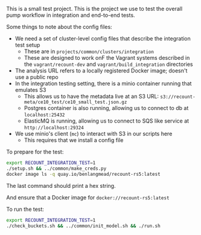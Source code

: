 This is a small test project.  This is the project we use to test the overall pump workflow in integration and end-to-end tests.

Some things to note about the config files:

* We need a set of cluster-level config files that describe the integration test setup
    * These are in `projects/common/clusters/integration`
    * These are designed to work onF the Vagrant systems described in the `vagrant/recount-dev` and `vagrant/build_integration` directories
* The analysis URL refers to a locally registered Docker image; doesn't use a public repo
* In the integration testing setting, there is a minio container running that emulates S3
    * This allows us to have the metadata live at an S3 URL: `s3://recount-meta/ce10_test/ce10_small_test.json.gz`
    * Postgres container is also running, allowing us to connect to db at `localhost:25432`
    * ElasticMQ is running, allowing us to connect to SQS like service at `http://localhost:29324`
* We use minio's client (`mc`) to interact with S3 in our scripts here
    * This requires that we install a config file

To prepare for the test:

```sh
export RECOUNT_INTEGRATION_TEST=1
./setup.sh && ../common/make_creds.py
docker image ls -q quay.io/benlangmead/recount-rs5:latest
```

The last command should print a hex string.

And ensure that a Docker image for `docker://recount-rs5:latest`

To run the test:

```sh
export RECOUNT_INTEGRATION_TEST=1
./check_buckets.sh && ../common/init_model.sh && ./run.sh
```
